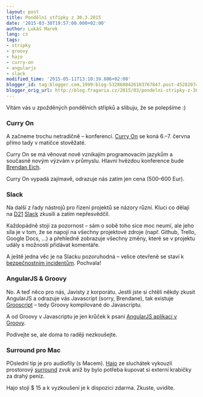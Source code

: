 ```yaml
---
layout: post
title: Pondělní střípky z 30.3.2015
date: '2015-03-30T19:57:00.000+02:00'
author: Lukáš Marek
lang: cs
tags:
- stripky
- groovy
- hajo
- curry-on
- angularjs
- slack
modified_time: '2015-05-11T13:10:39.806+02:00'
blogger_id: tag:blogger.com,1999:blog-5328688426183767847.post-4528207422617014328
blogger_orig_url: http://blog.fragaria.cz/2015/03/pondelni-stripky-z-3032015.html
---
```


Vítám vás u zpožděných pondělních střípků a slibuju, že se polepšíme :)

### Curry On

A začneme trochu netradičně – konferencí. [Curry
On](http://www.curry-on.org/) se koná 6.–7. června přímo tady v matičce
stověžaté.

Curry On se má věnovat nově vznikajím programovacím jazykům a současně
novým výzvám v průmyslu. Hlavní hvězdou konference bude [Brendan
Eich](http://en.wikipedia.org/wiki/Brendan_Eich).

Curry On vypadá zajímavě, odrazuje nás zatím jen cena (500–600 Eur).

### Slack

Na další z řady nástrojů pro řízení projektů se názory různí. Kluci co
dělají na [D21](https://www.d21.me/#/) [Slack](https://slack.com/)
zkusili a zatím nepřesvědčil.

Každopádně stojí za pozornost – sám o sobě toho sice moc neumí, ale jeho
síla je v tom, že se napojí na všechny projektové zdroje (např. Github,
Trello, Google Docs, …) a přehledně zobrazuje všechny změny, které se v
projektu udály s možností přidávat komentáře.

A ještě jedna věc je na Slacku pozoruhodná – velice otevřeně se staví k
[bezpečnostním
incidentům](http://slackhq.com/post/114696167740/march-2015-security-incident-and-launch-of-2fa).
Pochvala\!

### AngularJS & Groovy

No. A teď něco pro nás, Javisty z korporátu. Jestli jste si chtěli někdy
zkusit AngularJS a odrazuje vás Javascript (sorry, Brendane), tak
existuje [Grooscript](http://grooscript.org/) – tedy Groovy kompilované
do Javascriptu.

A od Groovy v Javascriptu je jen krůček k psaní [AngularJS aplikací v
Groovy](http://devsoap.com/#!/Writing-AngularJS-applications-in-Groovy).

Podívejte se, ale doma to raději nezkoušejte.

### Surround pro Mac

POslední tip je pro audiofily (s Macem).
[Hajo](http://hajoheadphone.com/) ze sluchátek vykouzlí prostorový
[surround](http://en.wikipedia.org/wiki/Surround_sound) zvuk aniž by
bylo potřeba kupovat si externí krabičky za drahý peníz.

Hajo stojí $ 15 a k vyzkoušení je k dispozici zdarma. Zkuste, uvidíte.
